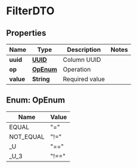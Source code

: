 # FilterDTO

## Properties
Name | Type | Description | Notes
------------ | ------------- | ------------- | -------------
**uuid** | [**UUID**](UUID.md) | Column UUID | 
**op** | [**OpEnum**](#OpEnum) | Operation | 
**value** | **String** | Required value | 

<a name="OpEnum"></a>
## Enum: OpEnum
Name | Value
---- | -----
EQUAL | &quot;&#x3D;&quot;
NOT_EQUAL | &quot;!&#x3D;&quot;
_U | &quot;&#x3D;&#x3D;&quot;
_U_3 | &quot;!&#x3D;&#x3D;&quot;
